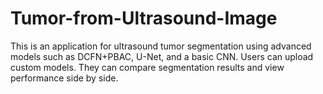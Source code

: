 # Tumor-from-Ultrasound-Image
This is an application for ultrasound tumor segmentation using advanced models such as DCFN+PBAC, U-Net, and a basic CNN. Users can upload custom models. They can compare segmentation results and view performance side by side.
